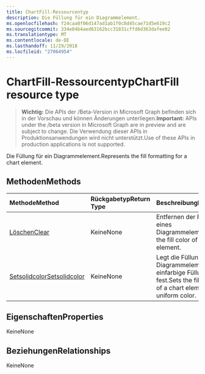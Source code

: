 ```yaml
---
title: ChartFill-Ressourcentyp
description: Die Füllung für ein Diagrammelement.
ms.openlocfilehash: f24caa0f06d147ad1ab1f0c8d45cae71d5e619c2
ms.sourcegitcommit: 334e84b4aed63162bcc31831cffd6d363dafee02
ms.translationtype: MT
ms.contentlocale: de-DE
ms.lasthandoff: 11/29/2018
ms.locfileid: "27064954"
---
```

# <a name="chartfill-resource-type"></a><span data-ttu-id="4a1fc-103">ChartFill-Ressourcentyp</span><span class="sxs-lookup"><span data-stu-id="4a1fc-103">ChartFill resource type</span></span>

> <span data-ttu-id="4a1fc-104">**Wichtig:** Die APIs der /Beta-Version in Microsoft Graph befinden sich in der Vorschau und können Änderungen unterliegen.</span><span class="sxs-lookup"><span data-stu-id="4a1fc-104">**Important:** APIs under the /beta version in Microsoft Graph are in preview and are subject to change.</span></span> <span data-ttu-id="4a1fc-105">Die Verwendung dieser APIs in Produktionsanwendungen wird nicht unterstützt.</span><span class="sxs-lookup"><span data-stu-id="4a1fc-105">Use of these APIs in production applications is not supported.</span></span>

<span data-ttu-id="4a1fc-106">Die Füllung für ein Diagrammelement.</span><span class="sxs-lookup"><span data-stu-id="4a1fc-106">Represents the fill formatting for a chart element.</span></span>


## <a name="methods"></a><span data-ttu-id="4a1fc-107">Methoden</span><span class="sxs-lookup"><span data-stu-id="4a1fc-107">Methods</span></span>

| <span data-ttu-id="4a1fc-108">Methode</span><span class="sxs-lookup"><span data-stu-id="4a1fc-108">Method</span></span>           | <span data-ttu-id="4a1fc-109">Rückgabetyp</span><span class="sxs-lookup"><span data-stu-id="4a1fc-109">Return Type</span></span>    |<span data-ttu-id="4a1fc-110">Beschreibung</span><span class="sxs-lookup"><span data-stu-id="4a1fc-110">Description</span></span>|
|:---------------|:--------|:----------|
|[<span data-ttu-id="4a1fc-111">Löschen</span><span class="sxs-lookup"><span data-stu-id="4a1fc-111">Clear</span></span>](../api/chartfill-clear.md)|<span data-ttu-id="4a1fc-112">Keine</span><span class="sxs-lookup"><span data-stu-id="4a1fc-112">None</span></span>|<span data-ttu-id="4a1fc-113">Entfernen der Füllfarbe eines Diagrammelements</span><span class="sxs-lookup"><span data-stu-id="4a1fc-113">Clear the fill color of a chart element.</span></span>|
|[<span data-ttu-id="4a1fc-114">Setsolidcolor</span><span class="sxs-lookup"><span data-stu-id="4a1fc-114">Setsolidcolor</span></span>](../api/chartfill-setsolidcolor.md)|<span data-ttu-id="4a1fc-115">Keine</span><span class="sxs-lookup"><span data-stu-id="4a1fc-115">None</span></span>|<span data-ttu-id="4a1fc-116">Legt die Füllung eines Diagrammelements auf einfarbige Füllung fest.</span><span class="sxs-lookup"><span data-stu-id="4a1fc-116">Sets the fill formatting of a chart element to a uniform color.</span></span>|

## <a name="properties"></a><span data-ttu-id="4a1fc-117">Eigenschaften</span><span class="sxs-lookup"><span data-stu-id="4a1fc-117">Properties</span></span>
<span data-ttu-id="4a1fc-118">Keine</span><span class="sxs-lookup"><span data-stu-id="4a1fc-118">None</span></span>

## <a name="relationships"></a><span data-ttu-id="4a1fc-119">Beziehungen</span><span class="sxs-lookup"><span data-stu-id="4a1fc-119">Relationships</span></span>
<span data-ttu-id="4a1fc-120">Keine</span><span class="sxs-lookup"><span data-stu-id="4a1fc-120">None</span></span>


<!-- uuid: 8fcb5dbc-d5aa-4681-8e31-b001d5168d79
2015-10-25 14:57:30 UTC -->
<!-- {
  "type": "#page.annotation",
  "description": "ChartFill resource",
  "keywords": "",
  "section": "documentation",
  "tocPath": ""
}-->